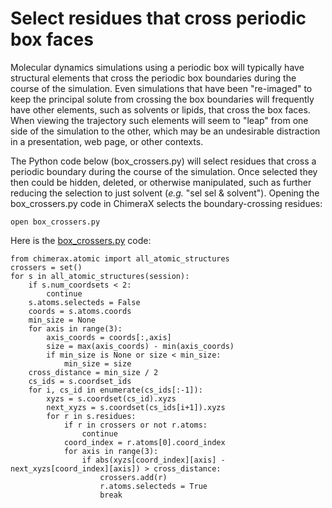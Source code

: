 # Select residues that cross periodic box faces

Molecular dynamics simulations using a periodic box will typically have structural elements that cross the periodic box boundaries during the course of the simulation.  Even simulations that have been "re-imaged" to keep the principal solute from crossing the box boundaries will frequently have other elements, such as solvents or lipids, that cross the box faces.  When viewing the trajectory such elements will seem to "leap" from one side of the simulation to the other, which may be an undesirable distraction in a presentation, web page, or other contexts.

The Python code below (box_crossers.py) will select residues that cross a periodic boundary during the course of the simulation.  Once selected they then could be hidden, deleted, or otherwise manipulated, such as further reducing the selection to just solvent (*e.g.* "sel sel & solvent").
Opening the box_crossers.py code in ChimeraX selects the boundary-crossing residues:

    open box_crossers.py

Here is the [box_crossers.py](box_crossers.py) code:

	from chimerax.atomic import all_atomic_structures
	crossers = set()
	for s in all_atomic_structures(session):
		if s.num_coordsets < 2:
			continue
		s.atoms.selecteds = False
		coords = s.atoms.coords
		min_size = None
		for axis in range(3):
			axis_coords = coords[:,axis]
			size = max(axis_coords) - min(axis_coords)
			if min_size is None or size < min_size:
				min_size = size
		cross_distance = min_size / 2
		cs_ids = s.coordset_ids
		for i, cs_id in enumerate(cs_ids[:-1]):
			xyzs = s.coordset(cs_id).xyzs
			next_xyzs = s.coordset(cs_ids[i+1]).xyzs
			for r in s.residues:
				if r in crossers or not r.atoms:
					continue
				coord_index = r.atoms[0].coord_index
				for axis in range(3):
					if abs(xyzs[coord_index][axis] - next_xyzs[coord_index][axis]) > cross_distance:
						crossers.add(r)
						r.atoms.selecteds = True
						break
